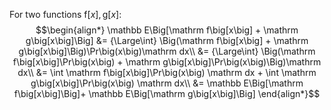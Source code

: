 For two functions $\mathrm f\big[x\big], \mathrm g\big[x\big]$:
$$\begin{align*}
	\mathbb E\Big[\mathrm f\big[x\big] + \mathrm g\big[x\big]\Big] &= {\Large\int} \Big(\mathrm f\big[x\big] + \mathrm g\big[x\big]\Big)\Pr\big(x\big)\mathrm dx\\
	&= {\Large\int} \Big(\mathrm f\big[x\big]\Pr\big(x\big) + \mathrm g\big[x\big]\Pr\big(x\big)\Big)\mathrm dx\\
	&= \int \mathrm f\big[x\big]\Pr\big(x\big) \mathrm dx + \int \mathrm g\big[x\big]\Pr\big(x\big) \mathrm dx\\
	&= \mathbb E\Big[\mathrm f\big[x\big]\Big]+ \mathbb E\Big[\mathrm g\big[x\big]\Big]
\end{align*}$$
